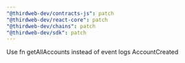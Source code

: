 ```yaml
---
"@thirdweb-dev/contracts-js": patch
"@thirdweb-dev/react-core": patch
"@thirdweb-dev/chains": patch
"@thirdweb-dev/sdk": patch
---
```


Use fn getAllAccounts instead of event logs AccountCreated
